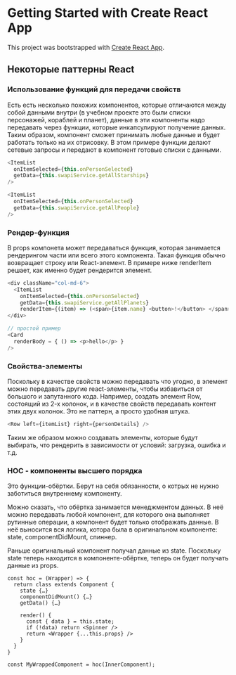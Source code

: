 # Getting Started with Create React App

This project was bootstrapped with [Create React App](https://github.com/facebook/create-react-app).


## Некоторые паттерны React

### Использование функций для передачи свойств
Есть есть несколько похожих компонентов, которые отличаются между собой данными внутри (в учебном проекте это были списки персонажей, кораблей и планет), данные в эти компоненты надо передавать через функции, которые инкапсулируют получение данных.
Таким образом, компонент сможет принимать любые данные и будет работать только на их отрисовку.
В этом примере функции делают сетевые запросы и передают в компонент готовые списки с данными.

```js
<ItemList 
  onItemSelected={this.onPersonSelected} 
  getData={this.swapiService.getAllStarships}
/>

<ItemList 
  onItemSelected={this.onPersonSelected} 
  getData={this.swapiService.getAllPeople}
/>
```

### Рендер-функция
В props компонета может передаваться функция, которая занимается рендерингом части или всего этого компонента. Такая функция обычно возвращает строку или React-элемент.
В примере ниже renderItem решает, как именно будет рендерится элемент.

```js
<div className="col-md-6">
  <ItemList 
    onItemSelected={this.onPersonSelected} 
    getData={this.swapiService.getAllPlanets}
    renderItem={(item) => (<span>{item.name} <button>!</button> </span>)} />
</div>

// простой пример
<Card
  renderBody = { () => <p>hello</p> }
/>
```


### Свойства-элементы
Поскольку в качестве свойств можно передавать что угодно, в элемент можно передавать другие react-элементы, чтобы избавиться от большого и запутанного кода. 
Например, создать элемент Row, состоящий из 2-х колонок, и в качестве свойств передавать контент этих двух колонок. 
Это не паттерн, а просто удобная штука. 

```js
<Row left={itemList} right={personDetails} />
```

Таким же образом можно создавать элементы, которые будут выбирать, что рендерить в зависимости от условий: загрузка, ошибка и т.д.



### HOC - компоненты высшего порядка
Это функции-обёртки. Берут на себя обязанности, о котрых не нужно заботиться внутреннему компоненту. 

Можно сказать, что обёртка занимается менеджментом данных. В неё можно передавать любой компонент, для которого она выполняет рутинные операции, а компонент будет только отображать данные. В неё выносится вся логика, котора была в оригинальном компоненте: state, componentDidMount, спиннер.

Раньше оригинальный компонент получал данные из state. Поскольку state теперь находится в компоненте-обёртке, теперь он будет получать данные из props.

```JS 
const hoc = (Wrapper) => {
  return class extends Component {
    state {…}
    componentDidMount() {…}
    getData() {…}

    render() {
      const { data } = this.state;
      if (!data) return <Spinner />
      return <Wrapper {...this.props} />
    }
  }
}

const MyWrappedComponent = hoc(InnerComponent);
```

